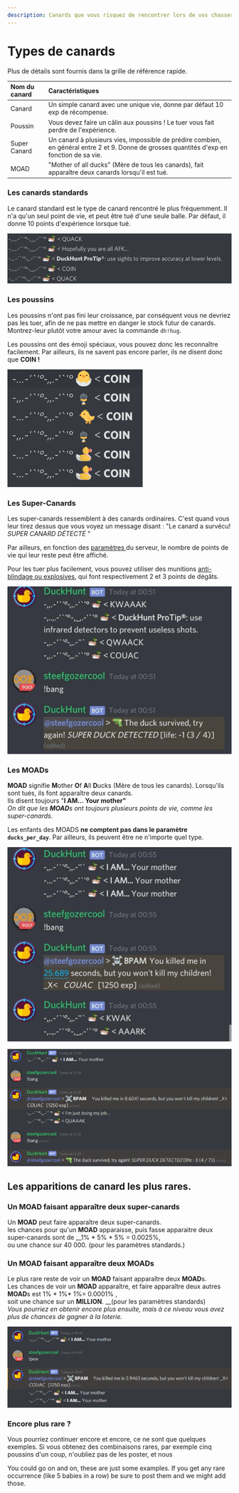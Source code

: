 ```yaml
---
description: Canards que vous risquez de rencontrer lors de vos chasses.
---
```


# Types de canards

Plus de détails sont fournis dans la grille de référence rapide.

| Nom du canard | Caractéristiques |
| :--- | :--- |
| Canard | Un simple canard avec une unique vie, donne par défaut 10 exp de récompense. |
| Poussin | Vous devez faire un câlin aux poussins ! Le tuer vous fait perdre de l'expérience. |
| Super Canard | Un canard à plusieurs vies, impossible de prédire combien, en général entre 2 et 9. Donne de grosses quantités d'exp en fonction de sa vie.  |
| MOAD | "Mother of all ducks" \(Mère de tous les canards\), fait apparaître deux canards lorsqu'il est tué. |

### Les canards standards

Le canard standard est le type de canard rencontré le plus fréquemment. Il n'a qu'un seul point de vie, et peut être tué d'une seule balle. Par défaut, il donne 10 points d'expérience lorsque tué.  

![ Quelques canards standard dans leur habitat naturel. Les messages sont al&#xE9;atoires.](../.gitbook/assets/2020-02-24.21-52-28.png)

### Les poussins

Les poussins n'ont pas fini leur croissance, par conséquent vous ne devriez pas les tuer, afin de ne pas mettre en danger le stock futur de canards. Montrez-leur plutôt votre amour avec la commande `dh!hug`. 

Les poussins ont des émoji spéciaux, vous pouvez donc les reconnaître facilement. Par ailleurs, ils ne savent pas encore parler, ils ne disent donc que **COIN !**

![Quelques poussins dans un canal Discord. Ne leur faites pas de mal !](../.gitbook/assets/2020-02-24.21-55-37.png)

### Les Super-Canards

Les super-canards ressemblent à des canards ordinaires. C'est quand vous leur tirez dessus que vous voyez un message disant : "Le canard a survécu! _SUPER CANARD DÉTECTÉ_ "

Par ailleurs, en fonction des [paramètres ](../bot-administration/edit-settings-settings-list.md)du serveur, le nombre de points de vie qui leur reste peut être affiché.

Pour les tuer plus facilement, vous pouvez utiliser des munitions [anti-blindage ou explosives](store-items.md), qui font respectivement 2 et 3 points de dégâts.

![Quelques super canards. Ils ressemblent &#xE0; des canards normaux quand ils apparaissent, mais il faut plusieurs tirs pour les tuer.](../.gitbook/assets/image%20%284%29.png)



### Les MOADs

**MOAD** signifie  **M**other **O**f **A**ll **D**ucks \(Mère de tous les canards\). Lorsqu'ils sont tués, ils font apparaître deux canards.   
Ils disent toujours "**I AM... Your mother"**  
_On dit que les **MOAD**s ont toujours plusieurs points de vie, comme les super-canards._

Les enfants des MOADS **ne comptent pas dans le paramètre** **`ducks_per_day`**. Par ailleurs, ils peuvent être ne n'importe quel type.

![Quelques MOADs sont apparus. Lorsqu&apos;ils sont tu&#xE9;s, vous pouvez voir les deux nouveaux canards, ses enfants.](../.gitbook/assets/image%20%286%29.png)

![Ici, un MOAD a fait appara&#xEE;tre un super-canard, ce qui est assez rare.](../.gitbook/assets/image%20%282%29.png)

## Les apparitions de canard les plus rares.

### Un MOAD faisant apparaître deux super-canards

Un **MOAD** peut faire apparaître deux super-canards.   
les chances pour qu'un **MOAD** apparaisse, puis fasse apparaitre deux super-canards sont de  __1% \* 5% \* 5% = 0.0025%,   
ou une chance sur 40 000. \(pour les paramètres standards.\)

### Un MOAD faisant apparaître deux MOADs

Le plus rare reste de voir un **MOAD** faisant apparaître deux **MOAD**s.   
Les chances de voir un **MOAD** apparaître, et faire apparaître deux autres **MOAD**s est 1% \* 1%\*  1%= 0.0001% ,   
soit une chance sur un **MILLION**. __\(pour les paramètres standards\)  
_Vous pourriez en obtenir encore plus ensuite, mais à ce niveau vous avez plus de chances de gagner à la loterie._

![2 MOADs provenant d&apos;un MOAD \(j&apos;ai chang&#xE9; les param&#xE8;tres pour permettre ce screenshot\)](../.gitbook/assets/image%20%285%29.png)

### Encore plus rare ?

Vous pourriez continuer encore et encore, ce ne sont que quelques exemples. Si vous obtenez des combinaisons rares, par exemple cinq poussins d'un coup, n'oubliez pas de les poster, et nous 

You could go on and on, these are just some examples. If you get any rare occurrence \(like 5 babies in a row\) be sure to post them and we might add those.

